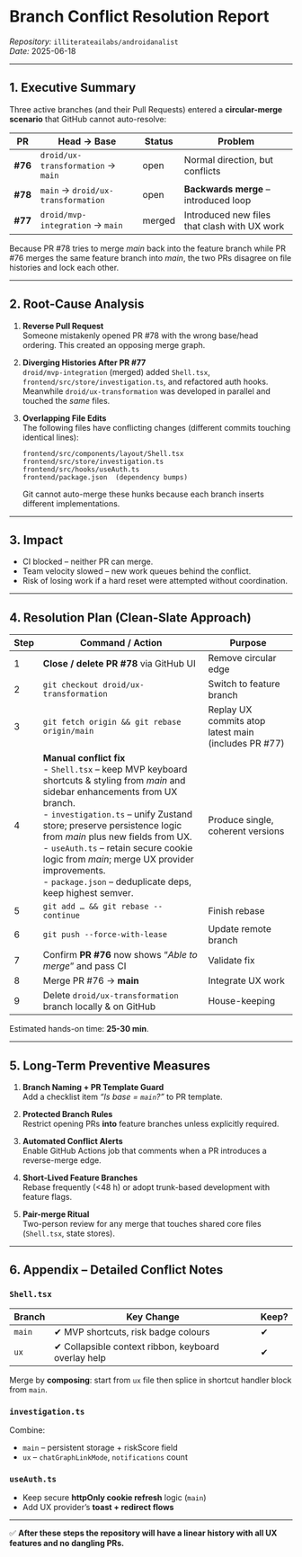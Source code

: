 # Branch Conflict Resolution Report  
_Repository:_ `illiterateailabs/androidanalist`  
_Date:_ 2025-06-18  

---

## 1. Executive Summary
Three active branches (and their Pull Requests) entered a **circular-merge scenario** that GitHub cannot auto-resolve:

| PR | Head → Base | Status | Problem |
|----|-------------|--------|---------|
| **#76** | `droid/ux-transformation` → `main` | open | Normal direction, but conflicts |
| **#78** | `main` → `droid/ux-transformation` | open | **Backwards merge** – introduced loop |
| **#77** | `droid/mvp-integration` → `main` | merged | Introduced new files that clash with UX work |

Because PR #78 tries to merge *main* back into the feature branch while PR #76 merges the same feature branch into *main*, the two PRs disagree on file histories and lock each other.

---

## 2. Root-Cause Analysis

1. **Reverse Pull Request**  
   Someone mistakenly opened PR #78 with the wrong base/head ordering. This created an opposing merge graph.

2. **Diverging Histories After PR #77**  
   `droid/mvp-integration` (merged) added `Shell.tsx`, `frontend/src/store/investigation.ts`, and refactored auth hooks.  
   Meanwhile `droid/ux-transformation` was developed in parallel and touched the _same_ files.

3. **Overlapping File Edits**  
   The following files have conflicting changes (different commits touching identical lines):

   ```
   frontend/src/components/layout/Shell.tsx
   frontend/src/store/investigation.ts
   frontend/src/hooks/useAuth.ts
   frontend/package.json  (dependency bumps)
   ```

   Git cannot auto-merge these hunks because each branch inserts different implementations.

---

## 3. Impact

* CI blocked – neither PR can merge.
* Team velocity slowed – new work queues behind the conflict.
* Risk of losing work if a hard reset were attempted without coordination.

---

## 4. Resolution Plan (Clean-Slate Approach)

| Step | Command / Action | Purpose |
|------|------------------|---------|
| 1 | **Close / delete PR #78** via GitHub UI | Remove circular edge |
| 2 | `git checkout droid/ux-transformation` | Switch to feature branch |
| 3 | `git fetch origin && git rebase origin/main` | Replay UX commits atop latest main (includes PR #77) |
| 4 | **Manual conflict fix**<br/>   - `Shell.tsx` – keep MVP keyboard shortcuts & styling from _main_ and sidebar enhancements from UX branch.<br/>   - `investigation.ts` – unify Zustand store; preserve persistence logic from _main_ plus new fields from UX.<br/>   - `useAuth.ts` – retain secure cookie logic from _main_; merge UX provider improvements.<br/>   - `package.json` – deduplicate deps, keep highest semver. | Produce single, coherent versions |
| 5 | `git add … && git rebase --continue` | Finish rebase |
| 6 | `git push --force-with-lease` | Update remote branch |
| 7 | Confirm **PR #76** now shows “_Able to merge_” and pass CI | Validate fix |
| 8 | Merge PR #76 → **main** | Integrate UX work |
| 9 | Delete `droid/ux-transformation` branch locally & on GitHub | House-keeping |

Estimated hands-on time: **25-30 min**.

---

## 5. Long-Term Preventive Measures

1. **Branch Naming + PR Template Guard**  
   Add a checklist item _“Is base = `main`?”_ to PR template.

2. **Protected Branch Rules**  
   Restrict opening PRs **into** feature branches unless explicitly required.

3. **Automated Conflict Alerts**  
   Enable GitHub Actions job that comments when a PR introduces a reverse-merge edge.

4. **Short-Lived Feature Branches**  
   Rebase frequently (<48 h) or adopt trunk-based development with feature flags.

5. **Pair-merge Ritual**  
   Two-person review for any merge that touches shared core files (`Shell.tsx`, state stores).

---

## 6. Appendix – Detailed Conflict Notes

### `Shell.tsx`
| Branch | Key Change | Keep? |
|--------|------------|-------|
| `main` | ✔ MVP shortcuts, risk badge colours | ✔ |
| `ux`   | ✔ Collapsible context ribbon, keyboard overlay help | ✔ |

Merge by **composing**: start from `ux` file then splice in shortcut handler block from `main`.

### `investigation.ts`
Combine:
* `main` – persistent storage + riskScore field  
* `ux`   – `chatGraphLinkMode`, `notifications` count

### `useAuth.ts`
* Keep secure **httpOnly cookie refresh** logic (`main`)
* Add UX provider’s **toast + redirect flows**

---

✅ **After these steps the repository will have a linear history with all UX features and no dangling PRs.**
